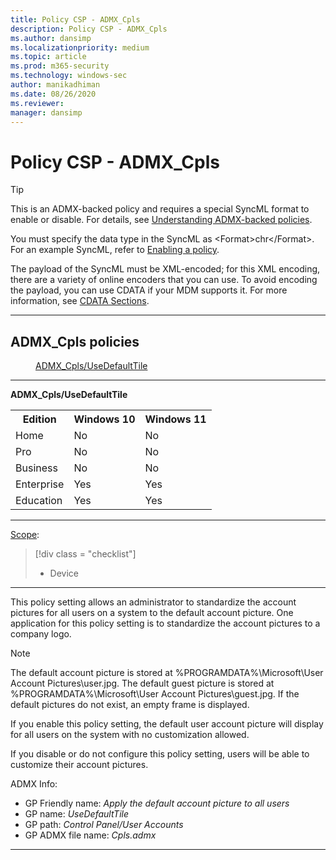 ```yaml
---
title: Policy CSP - ADMX_Cpls
description: Policy CSP - ADMX_Cpls
ms.author: dansimp
ms.localizationpriority: medium
ms.topic: article
ms.prod: m365-security
ms.technology: windows-sec
author: manikadhiman
ms.date: 08/26/2020
ms.reviewer: 
manager: dansimp
---
```


# Policy CSP - ADMX_Cpls

> [!TIP]
> This is an ADMX-backed policy and requires a special SyncML format to enable or disable.  For details, see [Understanding ADMX-backed policies](./understanding-admx-backed-policies.md).
> 
> You must specify the data type in the SyncML as &lt;Format&gt;chr&lt;/Format&gt;. For an example SyncML, refer to [Enabling a policy](./understanding-admx-backed-policies.md#enabling-a-policy).
> 
> The payload of the SyncML must be XML-encoded; for this XML encoding, there are a variety of online encoders that you can use. To avoid encoding the payload, you can use CDATA if your MDM supports it.  For more information, see [CDATA Sections](http://www.w3.org/TR/REC-xml/#sec-cdata-sect).

<hr/>

<!--Policies-->
## ADMX_Cpls policies  

<dl>
  <dd>
    <a href="#admx-cpls-usedefaulttile">ADMX_Cpls/UseDefaultTile</a>
  </dd>
</dl>


<hr/>

<!--Policy-->
<a href="" id="admx-cpls-usedefaulttile"></a>**ADMX_Cpls/UseDefaultTile**  

<!--SupportedSKUs-->
<table>
<tr>
    <th>Edition</th>
    <th>Windows 10</th>
    <th>Windows 11</th>  
</tr>
<tr>
    <td>Home</td>
    <td>No</td>
    <td>No</td>
</tr>
</tr>
<tr>
    <td>Pro</td>
    <td>No</td>
    <td>No</td>
</tr>
</tr>
<tr>
    <td>Business</td>
    <td>No</td>
    <td>No</td>
</tr>
</tr>
<tr>
    <td>Enterprise</td>
    <td>Yes</td>
    <td>Yes</td>
</tr>
</tr>
<tr>
    <td>Education</td>
    <td>Yes</td>
    <td>Yes</td>
</tr>
</tr>
</table>

<!--/SupportedSKUs-->
<hr/>

<!--Scope-->
[Scope](./policy-configuration-service-provider.md#policy-scope):

> [!div class = "checklist"]
> * Device

<hr/>

<!--/Scope-->
<!--Description-->
This policy setting allows an administrator to standardize the account pictures for all users on a system to the default account picture. One application for this policy setting is to standardize the account pictures to a company logo.

> [!NOTE] 
> The default account picture is stored at %PROGRAMDATA%\Microsoft\User Account Pictures\user.jpg. The default guest picture is stored at %PROGRAMDATA%\Microsoft\User Account Pictures\guest.jpg. If the default pictures do not exist, an empty frame is displayed.

If you enable this policy setting, the default user account picture will display for all users on the system with no customization allowed.

If you disable or do not configure this policy setting, users will be able to customize their account pictures.

<!--/Description-->


<!--ADMXBacked-->
ADMX Info:  
-   GP Friendly name: *Apply the default account picture to all users*
-   GP name: *UseDefaultTile*
-   GP path: *Control Panel/User Accounts*
-   GP ADMX file name: *Cpls.admx*

<!--/ADMXBacked-->
<!--/Policy-->
<hr/>


<!--/Policies-->

